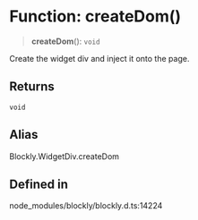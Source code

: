# Function: createDom()

> **createDom**(): `void`

Create the widget div and inject it onto the page.

## Returns

`void`

## Alias

Blockly.WidgetDiv.createDom

## Defined in

node_modules/blockly/blockly.d.ts:14224
